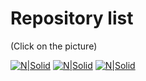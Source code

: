 # Repository list
(Click on the picture)

[![N|Solid](https://image.flaticon.com/icons/png/128/25/25231.png)](https://github.com/pawelk82/itac-htask03) [![N|Solid](https://assets.gitlab-static.net/assets/gitlab_logo-7ae504fe4f68fdebb3c2034e36621930cd36ea87924c11ff65dbcb8ed50dca58.png)](https://gitlab.com/pawelk82/itac-htask03) [![N|Solid](https://cdn3.iconfinder.com/data/icons/popular-services-brands/512/bitbucket-128.png)](https://bitbucket.org/pawelk82/itac-htask03/src/master/)
